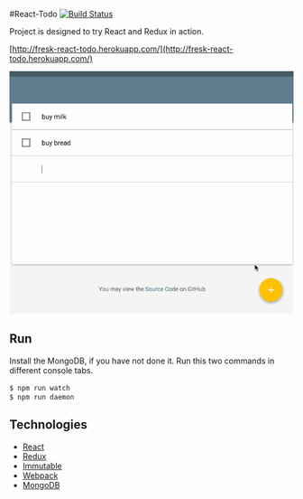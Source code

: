 #React-Todo
[![Build Status](https://travis-ci.org/fresk-nc/react-todo.svg?branch=master)](https://travis-ci.org/fresk-nc/react-todo)

Project is designed to try React and Redux in action.

[http://fresk-react-todo.herokuapp.com/](http://fresk-react-todo.herokuapp.com/)

![demonstration](demonstration.gif)

## Run

Install the MongoDB, if you have not done it.
Run this two commands in different console tabs.

```
$ npm run watch
$ npm run daemon
```

## Technologies

- [React](http://facebook.github.io/react/)
- [Redux](http://redux.js.org/)
- [Immutable](http://facebook.github.io/immutable-js/)
- [Webpack](https://webpack.github.io/)
- [MongoDB](https://www.mongodb.org/)
